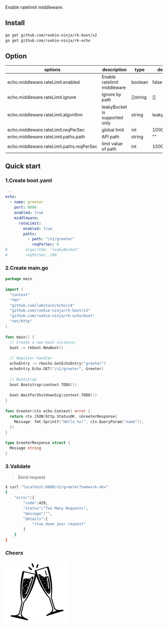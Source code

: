 Enable ratelimit middleware.

## Install
```bash
go get github.com/rookie-ninja/rk-boot/v2
go get github.com/rookie-ninja/rk-echo
```

## Option
| options                                   | description                   | type     | default     |
|-------------------------------------------|-------------------------------|----------|-------------|
| echo.middleware.rateLimit.enabled         | Enable ratelimit middleware   | boolean  | false       |
| echo.middleware.rateLimit.ignore          | Ignore by path                | []string | []          |
| echo.middleware.rateLimit.algorithm       | leakyBucket is supported only | string   | leakyBucket |
| echo.middleware.rateLimit.reqPerSec       | global limit                  | int      | 1000000     |
| echo.middleware.rateLimit.paths.path      | API path                      | string   | ""          |
| echo.middleware.rateLimit.paths.reqPerSec | limit value of path           | int      | 1000000     |

## Quick start
### 1.Create boot.yaml
```yaml
---
echo:
  - name: greeter
    port: 8080
    enabled: true
    middleware:
      rateLimit:
        enabled: true
        paths:
          - path: "/v1/greeter"
            reqPerSec: 0
#        algorithm: "leakyBucket"
#        reqPerSec: 100
```

### 2.Create main.go
```go
package main

import (
  "context"
  "fmt"
  "github.com/labstack/echo/v4"
  "github.com/rookie-ninja/rk-boot/v2"
  "github.com/rookie-ninja/rk-echo/boot"
  "net/http"
)

func main() {
  // Create a new boot instance.
  boot := rkboot.NewBoot()

  // Register handler
  echoEntry := rkecho.GetEchoEntry("greeter")
  echoEntry.Echo.GET("/v1/greeter", Greeter)

  // Bootstrap
  boot.Bootstrap(context.TODO())

  boot.WaitForShutdownSig(context.TODO())
}

func Greeter(ctx echo.Context) error {
  return ctx.JSON(http.StatusOK, &GreeterResponse{
    Message: fmt.Sprintf("Hello %s!", ctx.QueryParam("name")),
  })
}

type GreeterResponse struct {
  Message string
}
```

### 3.Validate
> Send request

```bash
$ curl "localhost:8080/v1/greeter?name=rk-dev"
{
    "error":{
        "code":429,
        "status":"Too Many Requests",
        "message":"",
        "details":[
            "slow down your request"
        ]
    }
}
```

### _**Cheers**_
![](../../../img/user-guide/cheers.png)